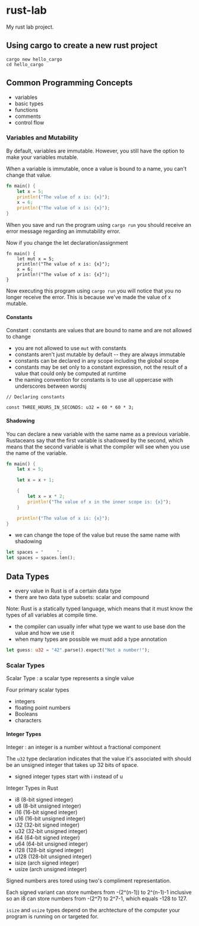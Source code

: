 # rust-lab

My rust lab project.

## Using cargo to create a new rust project

```shell
cargo new hello_cargo
cd hello_cargo
```

## Common Programming Concepts

- variables
- basic types
- functions
- comments
- control flow

### Variables and Mutability

By default, variables are immutable. However, you still have the option to make
your variables mutable.

When a variable is immutable, once a value is bound to a name, you can't change
that value.

```rust
fn main() {
    let x = 5;
    println!("The value of x is: {x}");
    x = 6;
    println!("The value of x is: {x}");
}
```

When you save and run the program using `cargo run` you should receive an error
message regarding an immutability error.

Now if you change the let declaration/assignment

```rust:
fn main() {
    let mut x = 5;
    println!("The value of x is: {x}");
    x = 6;
    println!("The value of x is: {x}");
}
```

Now executing this program using `cargo run` you will notice that you no longer
receive the error. This is because we've made the value of x mutable.

#### Constants

Constant
: constants are values that are bound to name and are not allowed to change

- you are not allowed to use `mut` with constants
- constants aren't just mutable by default -- they are always immutable
- constants can be declared in any scope including the global scope
- constants may be set only to a constant expression, not the result of a value that could only be computed at runtime
- the naming convention for constants is to use all uppercase with underscores between wordsj


```rust:
// Declaring constants

const THREE_HOURS_IN_SECONDS: u32 = 60 * 60 * 3;
```

#### Shadowing

You can declare a new variable with the same name as a previous variable. Rustaceans say that the first variable is shadowed by the second, which means that the second variable is what the compiler will see when you use the name of the variable.


```rust
fn main() {
    let x = 5;

    let x = x + 1;

    {
        let x = x * 2;
        println!("The value of x in the inner scope is: {x}");
    }

    println!("The value of x is: {x}");
}
```

- we can change the tope of the value but reuse the same name with shadowing

```rust
let spaces = "     ";
let spaces = spaces.len();
```

## Data Types

- every value in Rust is of a certain data type
- there are two data type subsets: scalar and compound



Note: Rust is a statically typed language, which means that it must know the types of all variables at compile time.

- the compiler can usually infer what type we want to use base don the value and how we use it
- when many types are possible we must add a type annotation

```rust
let guess: u32 = "42".parse().expect("Not a number!");
```

### Scalar Types

Scalar Type
: a scalar type represents a single value

Four primary scalar types

- integers
- floating point numbers
- Booleans
- characters

#### Integer Types

Integer
: an integer is a number wihtout a fractional component

The `u32` type declaration indicates that the value it's associated with should be 
an unsigned integer that takes up 32 bits of space.

- signed integer types start with i instead of u

Integer Types in Rust

- i8 (8-bit signed integer)
- u8 (8-bit unsigned integer)
- i16 (16-bit signed integer)
- u16 (16-bit unsigned integer)
- i32 (32-bit signed integer)
- u32 (32-bit unsigned integer)
- i64 (64-bit signed integer)
- u64 (64-bit unsigned integer)
- i128 (128-bit signed integer)
- u128 (128-bit unsigned integer)
- isize (arch signed integer)
- usize (arch unsigned integer)


Signed numbers ares tored using two's compliment representation.

Each signed variant can store numbers from -(2^(n-1)) to 2^(n-1)-1 inclusive so an i8 can store numbers from
-(2^7) to 2^7-1, which equals -128 to 127.

`isize` and `usize` types depend on the archtecture of the computer your program is running on or targeted for.


